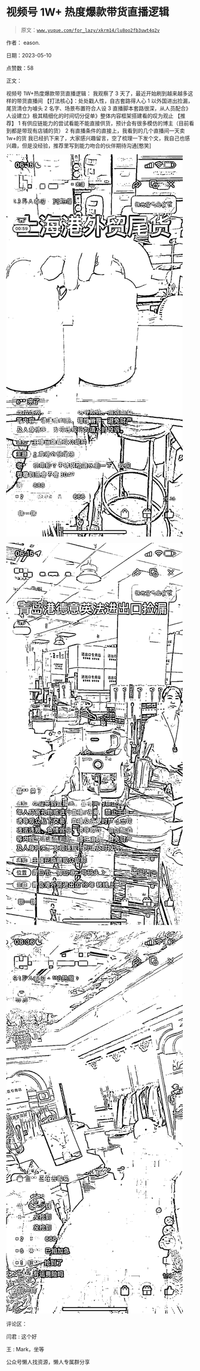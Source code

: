 # 视频号 1W+ 热度爆款带货直播逻辑

> 原文：[`www.yuque.com/for_lazy/xkrm14/lu8oo2fb3uwt4q2v`](https://www.yuque.com/for_lazy/xkrm14/lu8oo2fb3uwt4q2v)



作者： eason.



日期：2023-05-10



点赞数：58



正文：



视频号 1W+热度爆款带货直播逻辑： 我观察了 3 天了，最近开始刷到越来越多这样的带货直播间 【打法核心】：处处戳人性，自古套路得人心 1 以外国进出捡漏，尾货清仓为噱头 2 名字、场景布置符合人设 3 直播脚本套路很深，从人员配合》人设建立》极其精细化的时间切分促单》整体内容框架搭建看的叹为观止 【推荐】 1 有供应链能力的尝试看能不能直接供货，预计会有很多模仿的博主（目前看到都是带现有店铺的货） 2 有直播条件的直接上，我看到的几个直播间一天卖 1w+的货 我已经扒下来了，大家感兴趣留言，空了梳理一下发个文，我自己也感兴趣，但是没经验，推荐里写到能力吻合的伙伴期待沟通[憨笑]



![](img/07ab01da45de500d29633419e069dfe7.png)  

![](img/b2262878ddf42f76d56d96d0de56039b.png)  

![](img/4efea6eaa5d4249d1867d100554d8d87.png)  

评论区：



闫君 : 这个好



王 : Mark，坐等



公众号懒人找资源，懒人专属群分享

